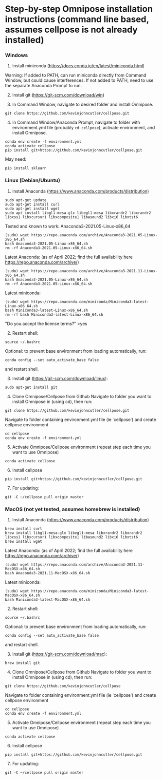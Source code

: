 # Step-by-step Omnipose installation instructions (command line based, assumes cellpose is not already installed)

### Windows

1. Install miniconda (https://docs.conda.io/en/latest/miniconda.html)

Warning: If added to PATH, can run miniconda directly from Command Window, but could cause interferences. If not added to PATH, need to use the separate Anaconda Prompt to run.

2. Install git (https://git-scm.com/download/win)

3. In Command Window, navigate to desired folder and install Omnipose.
```
git clone https://github.com/kevinjohncutler/cellpose.git
```

4. In Command Window/Anaconda Prompt, navigate to folder with environment.yml file (probably `cd cellpose`), activate environment, and install Omnipose.
```
conda env create -f environment.yml
conda activate cellpose
pip install git+https://github.com/kevinjohncutler/cellpose.git
```

May need: 
```
pip install sklearn
```



### Linux (Debian/Ubuntu)

1. Install Anaconda (https://www.anaconda.com/products/distribution)
```
sudo apt-get update
sudo apt-get install curl
sudo apt-get install wget
sudo apt install libgl1-mesa-glx libegl1-mesa libxrandr2 libxrandr2 libxss1 libxcursor1 libxcomposite1 libasound2 libxi6 libxtst6
```

Tested and known to work: Anaconda3-2021.05-Linux-x86_64
```
(sudo) wget https://repo.anaconda.com/archive/Anaconda3-2021.05-Linux-x86_64.sh 
bash Anaconda3-2021.05-Linux-x86_64.sh 
rm -rf Anaconda3-2021.05-Linux-x86_64.sh 
```

Latest Anaconda: (as of April 2022; find the full availability here https://repo.anaconda.com/archive/)
```
(sudo) wget https://repo.anaconda.com/archive/Anaconda3-2021.11-Linux-x86_64.sh
bash Anaconda3-2021.05-Linux-x86_64.sh 
rm -rf Anaconda3-2021.05-Linux-x86_64.sh 
```

Latest miniconda:
```
(sudo) wget https://repo.anaconda.com/miniconda/Miniconda3-latest-Linux-x86_64.sh
bash Miniconda3-latest-Linux-x86_64.sh
rm -rf bash Miniconda3-latest-Linux-x86_64.sh
```

"Do you accept the license terms?" >yes

2. Restart shell:
```
source ~/.bashrc
```

Optional: to prevent base environment from loading automatically, run:
```
conda config --set auto_activate_base false
```
and restart shell.

3.  Install git (https://git-scm.com/download/linux): 
```
sudo apt-get install git
```

4. Clone Omnipose/Cellpose from Github
Navigate to folder you want to install Omnipose in (using cd), then run:
```
git clone https://github.com/kevinjohncutler/cellpose.git
```

Navigate to folder containing environment.yml file (ie 'cellpose') and create cellpose environment
```
cd cellpose
conda env create -f environment.yml
```

5. Activate Omnipose/Cellpose environment (repeat step each time you want to use Omnipose)
```
conda activate cellpose
```

6. Install cellpose 
```
pip install git+https://github.com/kevinjohncutler/cellpose.git
```

7. For updating: 
```
git -C ~/cellpose pull origin master
```




### MacOS (not yet tested, assumes homebrew is installed)

1. Install Anaconda (https://www.anaconda.com/products/distribution)
```
brew install curl
brew install libgl1-mesa-glx libegl1-mesa libxrandr2 libxrandr2 libxss1 libxcursor1 libxcomposite1 libasound2 libxi6 libxtst6
brew install wget
```

Latest Anaconda: (as of April 2022; find the full availability here https://repo.anaconda.com/archive/)
```
(sudo) wget https://repo.anaconda.com/archive/Anaconda3-2021.11-MacOSX-x86_64.sh
bash Anaconda3-2021.11-MacOSX-x86_64.sh
```

Latest miniconda:
```
(sudo) wget https://repo.anaconda.com/miniconda/Miniconda3-latest-MacOSX-x86_64.sh
bash Miniconda3-latest-MacOSX-x86_64.sh
```

2. Restart shell:
```
source ~/.bashrc
```

Optional: to prevent base environment from loading automatically, run:
```
conda config --set auto_activate_base false
```
and restart shell.

3.  Install git (https://git-scm.com/download/mac): 
```
brew install git
```

4. Clone Omnipose/Cellpose from Github
Navigate to folder you want to install Omnipose in (using cd), then run:
```
git clone https://github.com/kevinjohncutler/cellpose
```

Navigate to folder containing environment.yml file (ie 'cellpose') and create cellpose environment
```
cd cellpose
conda env create -f environment.yml
```

5. Activate Omnipose/Cellpose environment (repeat step each time you want to use Omnipose)
```
conda activate cellpose
```

6. Install cellpose 
```
pip install git+https://github.com/kevinjohncutler/cellpose.git
```

7. For updating: 
```
git -C ~/cellpose pull origin master
```











